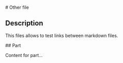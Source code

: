# Other file

## Description

This files allows to test links between markdown files.

## Part

Content for part...



